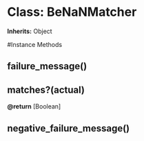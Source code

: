 # Class: BeNaNMatcher
**Inherits:** Object
    




#Instance Methods
## failure_message() [](#method-i-failure_message)

## matches?(actual) [](#method-i-matches?)

**@return** [Boolean] 

## negative_failure_message() [](#method-i-negative_failure_message)

